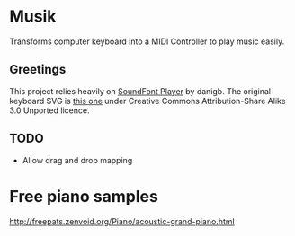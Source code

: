 # Musik
Transforms computer keyboard into a MIDI Controller to play music easily.

## Greetings
This project relies heavily on [SoundFont Player](https://github.com/danigb/soundfont-player)
by danigb.
The original keyboard SVG is 
[this one](https://commons.wikimedia.org/wiki/File:ANSI_Keyboard_Layout_Diagram_with_Form_Factor.svg) 
under Creative Commons Attribution-Share Alike 3.0 Unported licence.

## TODO
 - Allow drag and drop mapping

# Free piano samples
http://freepats.zenvoid.org/Piano/acoustic-grand-piano.html

